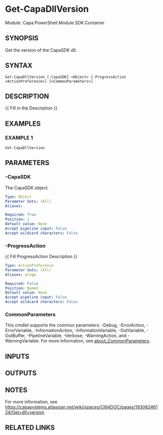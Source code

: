 # Get-CapaDllVersion

Module: Capa.PowerShell.Module.SDK.Container

## SYNOPSIS
Get the version of the CapaSDK dll.

## SYNTAX

```
Get-CapaDllVersion [-CapaSDK] <Object> [-ProgressAction <ActionPreference>] [<CommonParameters>]
```

## DESCRIPTION
{{ Fill in the Description }}

## EXAMPLES

### EXAMPLE 1
```
Get-CapaDllVersion
```

## PARAMETERS

### -CapaSDK
The CapaSDK object.

```yaml
Type: Object
Parameter Sets: (All)
Aliases:

Required: True
Position: 1
Default value: None
Accept pipeline input: False
Accept wildcard characters: False
```

### -ProgressAction
{{ Fill ProgressAction Description }}

```yaml
Type: ActionPreference
Parameter Sets: (All)
Aliases: proga

Required: False
Position: Named
Default value: None
Accept pipeline input: False
Accept wildcard characters: False
```

### CommonParameters
This cmdlet supports the common parameters: -Debug, -ErrorAction, -ErrorVariable, -InformationAction, -InformationVariable, -OutVariable, -OutBuffer, -PipelineVariable, -Verbose, -WarningAction, and -WarningVariable. For more information, see [about_CommonParameters](http://go.microsoft.com/fwlink/?LinkID=113216).

## INPUTS

## OUTPUTS

## NOTES
For more information, see https://capasystems.atlassian.net/wiki/spaces/CI64DOC/pages/19306246124/Get+dll+version

## RELATED LINKS

